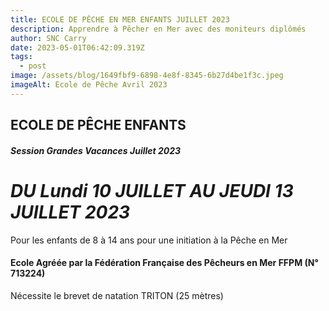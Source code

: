 ```yaml
---
title: ECOLE DE PÊCHE EN MER ENFANTS JUILLET 2023
description: Apprendre à Pêcher en Mer avec des moniteurs diplômés
author: SNC Carry
date: 2023-05-01T06:42:09.319Z
tags:
  - post
image: /assets/blog/1649fbf9-6898-4e8f-8345-6b27d4be1f3c.jpeg
imageAlt: Ecole de Pêche Avril 2023
---
```

## ECOLE DE PÊCHE ENFANTS

##### Session Grandes Vacances Juillet 2023

# ***DU Lundi 10 JUILLET AU JEUDI 13 JUILLET 2023***

Pour les enfants de 8 à 14 ans pour une initiation à la Pêche en Mer

#### **Ecole Agréée par la Fédération Française des Pêcheurs en Mer**  FFPM (N° 713224)

Nécessite le brevet de natation TRITON (25 mètres)